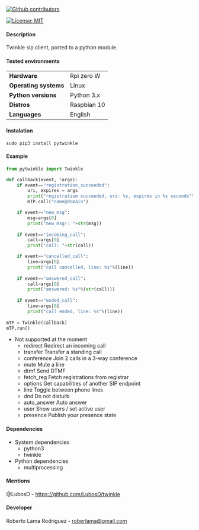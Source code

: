 <p align="left" >
<a href="https://github.com/RoberWare/pytwinkle/graphs/contributors"><img src="https://img.shields.io/github/contributors/RoberWare/pytwinkle" alt="Github contributors"/></a>
<!-- <a href="https://github.com/RoberWare/pytwinkle"><img src="https://img.shields.io/github/release-pre/RoberWare/pytwinkle" alt="Github release"/></a>
<a href="https://github.com/RoberWare/pytwinkle/stargazers"><img src="https://img.shields.io/github/stars/RoberWare/pytwinkle" alt="Github stars"/></a> -->
</p>

[![License: MIT](https://img.shields.io/badge/License-MIT-blue.svg)](https://opensource.org/licenses/MIT)

#### Description
Twinkle sip client, ported to a python module.

#### Tested environments

|                         |                                         |
|-------------------------|-----------------------------------------|
| **Hardware**            | Rpi zero W                              | 
| **Operating systems**   | Linux                                   |
| **Python versions**     | Python 3.x                              |
| **Distros**             | Raspbian 10                             |
| **Languages**           | English                                 |

#### Instalation
```Shell
sudo pip3 install pytwinkle
```

#### Example
```Python
from pytwinkle import Twinkle

def callback(event, *args):
    if event=="registration_succeeded":
        uri, expires = args
        print("registratiom succeeded, uri: %s, expires in %s seconds"%(uri, expires))
        mTP.call("name@domain")

    if event=="new_msg":
        msg=args[0]
        print("new_msg!: "+str(msg))
    
    if event=="incoming_call":
        call=args[0]
        print("call: "+str(call))

    if event=="cancelled_call":
        line=args[0]
        print("call cancelled, line: %s"%(line))
        
    if event=="answered_call":
        call=args[0]
        print("answered: %s"%(str(call)))
        
    if event=="ended_call":
        line=args[0]
        print("call ended, line: %s"%(line))
  
mTP = Twinkle(callback)  
mTP.run()
```

 - Not supported at the moment
   - redirect	Redirect an incoming call
   - transfer	Transfer a standing call
   - conference	Join 2 calls in a 3-way conference
   - mute		Mute a line
   - dtmf		Send DTMF
   - fetch_reg	Fetch registrations from registrar
   - options		Get capabilities of another SIP endpoint
   - line		Toggle between phone lines
   - dnd		Do not disturb
   - auto_answer	Auto answer
   - user		Show users / set active user
   - presence	Publish your presence state


#### Dependencies
- System dependencies
  - python3
  - twinkle
- Python dependencies
    - multiprocessing
    
#### Mentions
  @LubosD - https://github.com/LubosD/twinkle
  
#### Developer
Roberto Lama Rodríguez - roberlama@gmail.com
 
